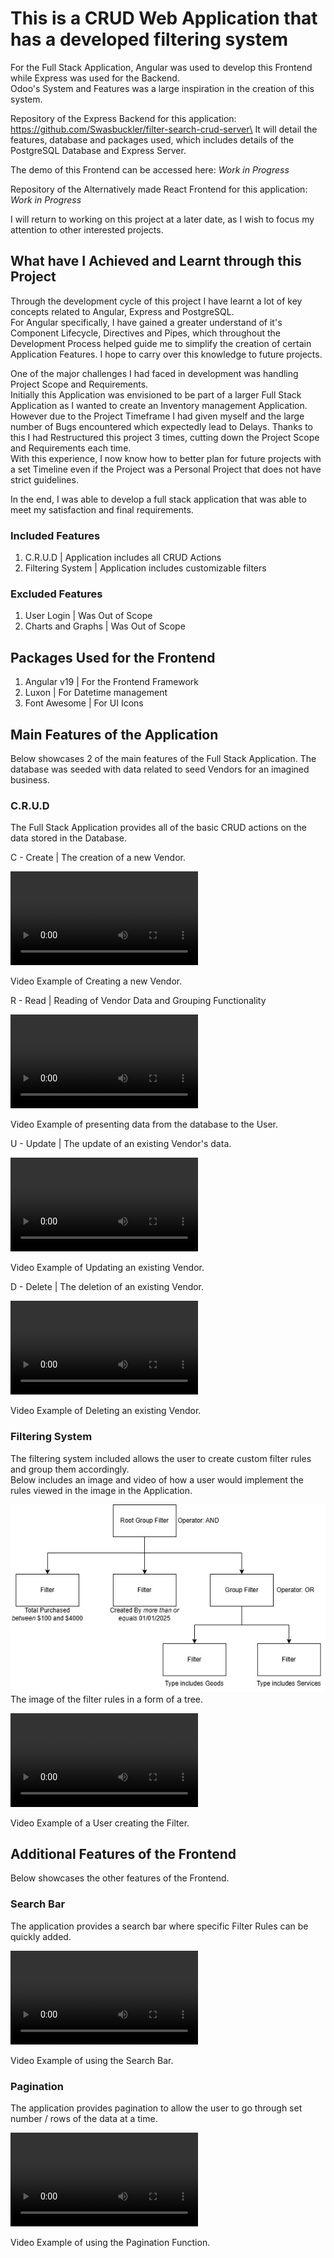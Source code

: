 # This is a CRUD Web Application that has a developed filtering system

For the Full Stack Application, Angular was used to develop this Frontend while Express was used for the Backend.\
Odoo's System and Features was a large inspiration in the creation of this system.

Repository of the Express Backend for this application: https://github.com/Swasbuckler/filter-search-crud-server\
It will detail the features, database and packages used, which includes details of the PostgreSQL Database and Express Server.

The demo of this Frontend can be accessed here: <i>Work in Progress</i>

Repository of the Alternatively made React Frontend for this application: <i>Work in Progress</i>

I will return to working on this project at a later date, as I wish to focus my attention to other interested projects.

## What have I Achieved and Learnt through this Project

Through the development cycle of this project I have learnt a lot of key concepts related to Angular, Express and PostgreSQL.\
For Angular specifically, I have gained a greater understand of it's Component Lifecycle, Directives and Pipes, which throughout the Development Process helped guide me to simplify the creation of certain Application Features. I hope to carry over this knowledge to future projects.

One of the major challenges I had faced in development was handling Project Scope and Requirements.\
Initially this Application was envisioned to be part of a larger Full Stack Application as I wanted to create an Inventory management Application. However due to the Project Timeframe I had given myself and the large number of Bugs encountered which expectedly lead to Delays. Thanks to this I had Restructured this project 3 times, cutting down the Project Scope and Requirements each time.\
With this experience, I now know how to better plan for future projects with a set Timeline even if the Project was a Personal Project that does not have strict guidelines.

In the end, I was able to develop a full stack application that was able to meet my satisfaction and final requirements.

### Included Features

1. C.R.U.D | Application includes all CRUD Actions 
2. Filtering System | Application includes customizable filters

### Excluded Features

1. User Login | Was Out of Scope
2. Charts and Graphs | Was Out of Scope

## Packages Used for the Frontend

1. Angular v19 | For the Frontend Framework
2. Luxon | For Datetime management
3. Font Awesome | For UI Icons

## Main Features of the Application

Below showcases 2 of the main features of the Full Stack Application. The database was seeded with data related to seed Vendors for an imagined business.

### C.R.U.D

The Full Stack Application provides all of the basic CRUD actions on the data stored in the Database.

C - Create | The creation of a new Vendor.

<video src="https://github.com/user-attachments/assets/b209881c-b034-482f-820a-77e1ea59445c" />\

Video Example of Creating a new Vendor.

R - Read | Reading of Vendor Data and Grouping Functionality

<video src="https://github.com/user-attachments/assets/baf724e4-27ca-4467-8f0e-d777ac3aba51" >\

Video Example of presenting data from the database to the User.

U - Update | The update of an existing Vendor's data.

<video src="https://github.com/user-attachments/assets/e38f9f6d-ec26-42d8-a128-cdc7a5521ac2" >\

Video Example of Updating an existing Vendor.

D - Delete | The deletion of an existing Vendor.

<video src="https://github.com/user-attachments/assets/43819ef2-6b3a-4d69-bd84-9525919588f6" >\

Video Example of Deleting an existing Vendor.

### Filtering System

The filtering system included allows the user to create custom filter rules and group them accordingly.\
Below includes an image and video of how a user would implement the rules viewed in the image in the Application.

<img src="git_images/filter diagram.jpg" height="300px" />\
The image of the filter rules in a form of a tree.

<video src="https://github.com/user-attachments/assets/38197781-1d64-42a5-b987-c965bc416d2f" >\

Video Example of a User creating the Filter.

## Additional Features of the Frontend

Below showcases the other features of the Frontend.

### Search Bar

The application provides a search bar where specific Filter Rules can be quickly added.

<video src="https://github.com/user-attachments/assets/0bd41b94-07ac-44f4-b3ef-64dda05830f5" >\

Video Example of using the Search Bar.

### Pagination

The application provides pagination to allow the user to go through set number / rows of the data at a time. 

<video src="https://github.com/user-attachments/assets/439194b1-af77-42f8-b723-fb8698bd1e3e" >\

Video Example of using the Pagination Function.
